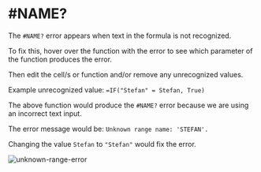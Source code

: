 # #NAME?

The `#NAME?` error appears when text in the formula is not recognized.

To fix this, hover over the function with the error to see which parameter of the function produces the error. 

Then edit the cell/s or function and/or remove any unrecognized values.

Example unrecognized value:
`=IF("Stefan" = Stefan, True)`

The above function would produce the `#NAME?` error because we are using an incorrect text input.

The error message would be: `Unknown range name: 'STEFAN'.`

Changing the value `Stefan` to `"Stefan"` would fix the error. 

![unknown-range-error](https://img.enkipro.com/3f4c6708779053981dcf303eea08ce7c.gif)
